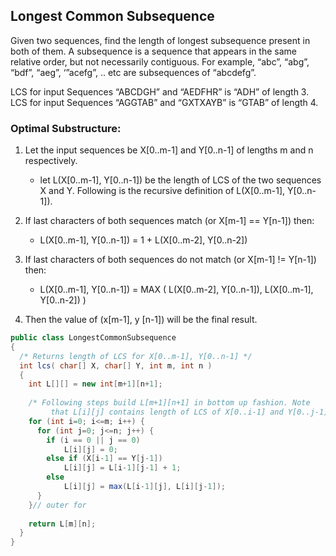## Longest Common Subsequence

Given two sequences, find the length of longest subsequence present in both of them. A subsequence is a sequence that appears in the same relative order, but not necessarily contiguous. For example, “abc”, “abg”, “bdf”, “aeg”, ‘”acefg”, .. etc are subsequences of “abcdefg”.

LCS for input Sequences “ABCDGH” and “AEDFHR” is “ADH” of length 3.
LCS for input Sequences “AGGTAB” and “GXTXAYB” is “GTAB” of length 4.

### Optimal Substructure:

1. Let the input sequences be X[0..m-1] and Y[0..n-1] of lengths m and n respectively. 
    * let L(X[0..m-1], Y[0..n-1]) be the length of LCS of the two sequences X and Y. Following is the recursive definition of L(X[0..m-1], Y[0..n-1]).
2. If last characters of both sequences match (or X[m-1] == Y[n-1]) then:
    * L(X[0..m-1], Y[0..n-1]) = 1 + L(X[0..m-2], Y[0..n-2])
3. If last characters of both sequences do not match (or X[m-1] != Y[n-1]) then:
    * L(X[0..m-1], Y[0..n-1]) = MAX ( L(X[0..m-2], Y[0..n-1]), L(X[0..m-1], Y[0..n-2]) )

4. Then the value of (x[m-1], y [n-1]) will be the final result.


```Java
public class LongestCommonSubsequence 
{ 
  /* Returns length of LCS for X[0..m-1], Y[0..n-1] */
  int lcs( char[] X, char[] Y, int m, int n ) 
  { 
    int L[][] = new int[m+1][n+1]; 
  
    /* Following steps build L[m+1][n+1] in bottom up fashion. Note 
         that L[i][j] contains length of LCS of X[0..i-1] and Y[0..j-1] */
    for (int i=0; i<=m; i++) { 
      for (int j=0; j<=n; j++) { 
        if (i == 0 || j == 0) 
            L[i][j] = 0; 
        else if (X[i-1] == Y[j-1]) 
            L[i][j] = L[i-1][j-1] + 1; 
        else
            L[i][j] = max(L[i-1][j], L[i][j-1]); 
      } 
    }// outer for
     
    return L[m][n]; 
  } 
}
```
 

